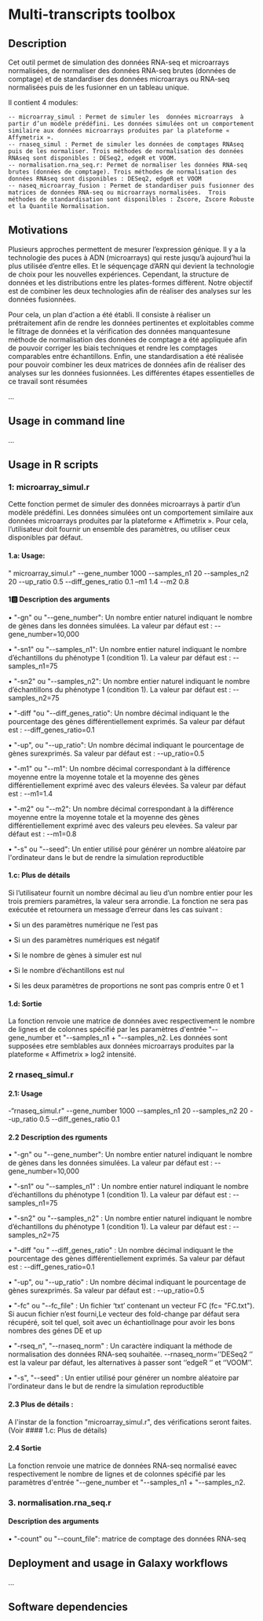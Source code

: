 # Multi-transcripts toolbox

## Description

Cet outil permet de simulation des données RNA-seq et microarrays normalisées, de normaliser des données RNA-seq brutes (données de comptage) et de standardiser des données microarrays ou RNA-seq normalisées puis de les fusionner en un tableau unique. 

Il contient 4 modules:

    -- microarray_simul : Permet de simuler les  données microarrays  à partir d’un modèle prédéfini. Les données simulées ont un comportement similaire aux données microarrays produites par la plateforme « Affymetrix ».
    -- rnaseq_simul : Permet de simuler les données de comptages RNAseq puis de les normaliser. Trois méthodes de normalisation des données RNAseq sont disponibles : DESeq2, edgeR et VOOM.
    -- normalisation.rna_seq.r: Permet de normaliser les données RNA-seq brutes (données de comptage). Trois méthodes de normalisation des données RNAseq sont disponibles : DESeq2, edgeR et VOOM
    -- naseq_microarray_fusion : Permet de standardiser puis fusionner des matrices de données RNA-seq ou microarrays normalisées.  Trois méthodes de standardisation sont disponilbles : Zscore, Zscore Robuste et la Quantile Normalisation. 
    
    

    


## Motivations

Plusieurs approches permettent de mesurer l’expression génique. Il y a la technologie des puces à ADN (microarrays) qui reste jusqu’à aujourd’hui la plus utilisée d’entre elles. Et le séquençage d’ARN qui devient la technologie de choix pour les nouvelles expériences. Cependant, la structure de données et les distributions entre les plates-formes diffèrent. 
Notre objectif est de combiner les deux technologies afin de réaliser des analyses sur les données fusionnées.

Pour cela, un plan d'action a été établi. Il consiste à réaliser un prétraitement afin de rendre les données pertinentes et exploitables comme le filtrage de données et la vérification des données manquantesune méthode de normalisation des données de comptage a été appliquée afin de pouvoir corriger les biais techniques et rendre les comptages comparables entre échantillons. Enfin, une standardisation a été réalisée pour pouvoir combiner les deux matrices de données afin de réaliser des analyses sur les données fusionnées. Les différentes étapes essentielles de ce travail sont résumées 



...

## Usage in command line
...

## Usage in R scripts
### 1:	microarray_simul.r

Cette fonction permet de simuler des données microarrays à partir d’un modèle prédéfini. Les données simulées ont un comportement similaire aux données microarrays produites par la plateforme « Affimetrix ».
Pour cela, l’utilisateur doit fournir un ensemble des paramètres, ou utiliser ceux disponibles par défaut.
#### 1.a: Usage: 

" microarray_simul.r" --gene_number 1000 --samples_n1 20 --samples_n2 20 --up_ratio 0.5 --diff_genes_ratio 0.1 –m1 1.4 --m2 0.8
#### 1:b: Description des arguments

•	"-gn" ou  "--gene_number":              Un nombre entier naturel indiquant  le nombre de gènes dans les données simulées. La valeur par défaut est : --gene_number=10,000

•	"-sn1" ou  "--samples_n1":              Un nombre entier naturel indiquant le nombre d’échantillons  du phénotype 1 (condition 1). La valeur par défaut est : --samples_n1=75

•	"-sn2" ou  "--samples_n2":              Un nombre entier naturel indiquant le nombre d’échantillons  du phénotype 1 (condition 1). La valeur par défaut est : --samples_n2=75

•   "-diff "ou  "--diff_genes_ratio":       Un nombre décimal indiquant le the pourcentage des gènes différentiellement exprimés. Sa valeur par défaut est : --diff_genes_ratio=0.1

•	"-up", ou "--up_ratio":                 Un nombre décimal indiquant le pourcentage de gènes surexprimés. Sa valeur par défaut est : --up_ratio=0.5

•	"-m1" ou "--m1":                        Un nombre décimal  correspondant à la différence moyenne entre la moyenne totale et la moyenne  des gènes différentiellement exprimé avec  des valeurs élevées. Sa valeur par défaut est : --m1=1.4

•	"-m2" ou  "--m2":                       Un nombre décimal  correspondant à la différence moyenne entre la moyenne totale et la moyenne  des gènes différentiellement exprimé avec  des valeurs peu elevées. Sa valeur par défaut est : --m1=0.8

•	"-s" ou "--seed":                       Un entier utilisé pour générer un nombre aléatoire par l'ordinateur dans le but de rendre la simulation reproductible
#### 1.c: Plus de détails 

Si l’utilisateur fournit un nombre décimal au lieu d’un nombre entier  pour les trois premiers paramètres, la valeur sera arrondie. 
La fonction ne sera pas exécutée et retournera un message d’erreur dans les cas suivant :

•	Si un des paramètres numérique ne l’est pas

•	Si un des paramètres numériques est négatif 

•	Si le nombre de gènes à simuler est nul

•	Si le nombre d’échantillons est nul 

•	Si les deux paramètres de proportions ne sont pas compris entre 0 et 1
#### 1.d: Sortie 
La fonction renvoie une matrice de données avec respectivement  le nombre de lignes et de colonnes spécifié par les paramètres d'entrée "--gene_number et "--samples_n1 + "--samples_n2. 
Les données sont supposées  etre semblables aux données microarrays produites par la plateforme « Affimetrix » log2 intensité.
### 2 	rnaseq_simul.r
#### 2.1: Usage

-“rnaseq_simul.r" --gene_number 1000 --samples_n1 20 --samples_n2 20 --up_ratio 0.5 --diff_genes_ratio 0.1
#### 2.2	Description des rguments
•	"-gn" ou  "--gene_number": Un nombre entier naturel indiquant  le nombre de gènes dans les données simulées. La valeur par défaut est : --gene_number=10,000

•	"-sn1" ou  "--samples_n1" : Un nombre entier naturel indiquant le nombre d’échantillons  du phénotype 1 (condition 1). La valeur par défaut est : --samples_n1=75

•	"-sn2" ou  "--samples_n2" : Un nombre entier naturel indiquant le nombre d’échantillons  du phénotype 1 (condition 1). La valeur par défaut est : --samples_n2=75

•	"-diff "ou  " --diff_genes_ratio" : Un nombre décimal indiquant le the pourcentage des gènes différentiellement exprimés. Sa valeur par défaut est : --diff_genes_ratio=0.1

•	"-up", ou "--up_ratio" : Un nombre décimal indiquant le pourcentage de gènes surexprimés. Sa valeur par défaut est : --up_ratio=0.5

•	"-fc" ou "--fc_file" :   Un fichier ‘txt’ contenant un vecteur FC (fc= "FC.txt"). Si aucun fichier n’est fourni,Le vecteur des fold-change par défaut sera récupéré, soit tel quel, soit avec un échantiollnage pour avoir les bons nombres des génes DE et up

•	"-rseq_n", "--rnaseq_norm" : Un caractère indiquant la méthode de normalisation des données RNA-seq souhaitée.  --rnaseq_norm=’’DESeq2 ‘’ est la valeur par défaut,  les alternatives à passer sont ‘’edgeR ‘’ et ‘’VOOM’’. 

•	"-s", "--seed" : Un entier utilisé pour générer un nombre aléatoire par l'ordinateur dans le but de rendre la simulation reproductible




#### 2.3	Plus de détails :
A l'instar de la fonction "microarray_simul.r", des vérifications seront faites. (Voir #### 1.c: Plus de détails)

#### 2.4	Sortie
La fonction renvoie une matrice de données RNA-seq normalisé eavec respectivement  le nombre de lignes et de colonnes spécifié par les paramètres d'entrée "--gene_number et "--samples_n1 + "--samples_n2. 

### 3. normalisation.rna_seq.r

#### Description des arguments
•	"-count" ou  "--count_file": matrice de comptage des données RNA-seq

## Deployment and usage in Galaxy workflows
...

## Software dependencies
